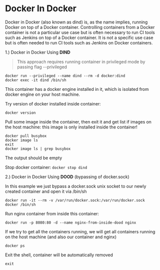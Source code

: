 # Docker In Docker

Docker in Docker (also known as dind) is,
as the name implies, running Docker on top of a Docker container.
Controlling containers from a Docker container is not a particular
use case but is often necessary to run CI tools such as Jenkins on top
of a Docker container. It is not a specific use case but is often needed
to run CI tools such as Jenkins on Docker containers.

1.) Docker in Docker Using **DIND**

> This approach requires running container in 
> privileged mode by passing flag --privileged

```shell
docker run --privileged --name dind --rm -d docker:dind
docker exec -it dind /bin/sh
```

This container has a docker engine installed in it, which is
isolated from docker engine on your host machine.

Try version of docker installed inside container:
```shell
docker version
```

Pull some image inside the container, then exit it and get list if images
on the host machine: this image is only installed inside the container!

```shell
docker pull busybox
docker image ls
exit
docker image ls | grep busybox
```
The output should be empty

Stop docker container: ```docker stop dind```

2.) Docker in Docker Using **DOOD** (bypassing of docker.sock)

In this example we just bypass a docker.sock unix socket to our newly created 
container and open it via /bin/sh

```shell
docker run -it --rm -v /var/run/docker.sock:/var/run/docker.sock docker /bin/sh
```

Run nginx container from inside this container:
```shell
docker run -p 8080:80 -d --name nginx-from-inside-dood nginx
```

If we try to get all the containers running, we will get all containers running on
the host machine (and also our container and nginx)
```shell
docker ps
```

Exit the shell, container will be automatically removed
```shell
exit
```
